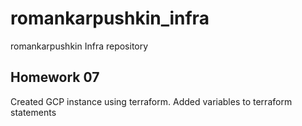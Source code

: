 # romankarpushkin_infra
romankarpushkin Infra repository

## Homework 07
Created GCP instance using terraform.
Added variables to terraform statements
